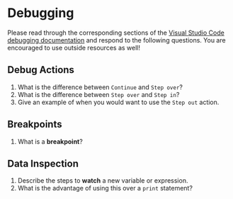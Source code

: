 # Debugging
Please read through the corresponding sections of the [Visual Studio Code debugging documentation](https://code.visualstudio.com/docs/editor/debugging) and respond to the following questions. You are encouraged to use outside resources as well!

## Debug Actions
1. What is the difference between `Continue` and `Step over`?
2. What is the difference between `Step over` and `Step in`?
3. Give an example of when you would want to use the `Step out` action.

## Breakpoints
1. What is a **breakpoint**?

## Data Inspection
1. Describe the steps to **watch** a new variable or expression.
2. What is the advantage of using this over a `print` statement?